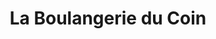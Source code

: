 ---
title: "La Boulangerie du Coin"
url: /cherbourg-en-cotentin/la-boulangerie-du-coin/
shop: Bäckerei
---